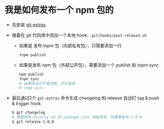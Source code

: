 # 我是如何发布一个 npm 包的

- 先安装 [git-extras](https://github.com/tj/git-extras)
- 接着在 git 代码库中添加一个本地 hook: `.git/hooks/post-release.sh`
    - 如果是 发布 tnpm 包（内部私有包），只需要添加一行

        ```bash
        tnpm publish
        ```

    - 如果是发布 npm 包（外部公开包），需要添加一个 publish 和 tnpm sync

        ```bash
        npm publish
        tnpm sync
        # 如果你访问不来内网，可以改成
        # cnpm sync
        ```

- 最后通过2个 `git-extras` 命令生成 changelog 和 release 自动打 tag & push & trigger hook

    ```bash
    $ git changelog
    # 需要修改 Histroy.md 和 package.json 的版本号，如需要发布 1.0.0
    $ git release 1.0.0
    ```
